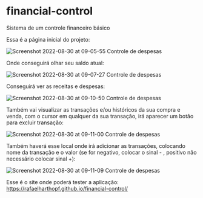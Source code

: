 # financial-control
Sistema de um controle financeiro básico

Essa é a página inicial do projeto: 

![Screenshot 2022-08-30 at 09-05-55 Controle de despesas](https://user-images.githubusercontent.com/78979408/187432504-5578439b-c4e0-4a8a-9123-58549be662ec.png)


Onde conseguirá olhar seu saldo atual: 

![Screenshot 2022-08-30 at 09-07-27 Controle de despesas](https://user-images.githubusercontent.com/78979408/187433610-ead53698-131b-47f0-b130-5564f7f3f643.png)


Conseguirá ver as receitas e despesas:

![Screenshot 2022-08-30 at 09-10-50 Controle de despesas](https://user-images.githubusercontent.com/78979408/187433645-2b87985e-ce14-4180-aead-6291424fb407.png)


Também vai visualizar as transações e/ou históricos da sua compra e venda, com o cursor em qualquer da sua transação, 
  irá aparecer um botão para excluir transação:
  
![Screenshot 2022-08-30 at 09-11-00 Controle de despesas](https://user-images.githubusercontent.com/78979408/187433713-f749039e-61a9-41a2-a037-3766d44a92bc.png)


Também haverá esse local onde irá adicionar as transações, colocando nome 
  da transação e o valor (se for negativo, colocar o sinal - , positivo não necessário colocar sinal +):
  
![Screenshot 2022-08-30 at 09-11-09 Controle de despesas](https://user-images.githubusercontent.com/78979408/187433781-b9b6080a-95e8-48f1-b34e-98da3665160c.png)


Esse é o site onde poderá tester a aplicação:
https://rafaelharthopf.github.io/financial-control/

